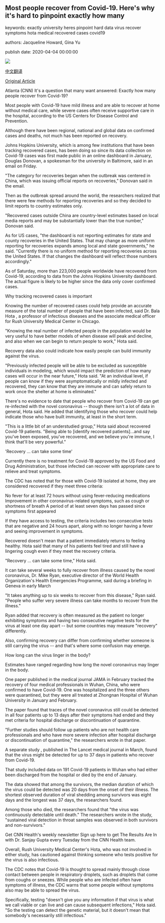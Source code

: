 ## Most people recover from Covid-19. Here's why it's hard to pinpoint exactly how many

keywords: exactly university heres pinpoint hard data virus recover symptoms hota medical recovered cases covid19

authors: Jacqueline Howard, Gina Yu

publish date: 2020-04-04 00:00:00

![](https://cdn.cnn.com/cnnnext/dam/assets/200221130556-coronavirus-image-university-of-hong-kong-super-tease.jpg)

[中文翻译](Most%20people%20recover%20from%20Covid-19.%20Here%27s%20why%20it%27s%20hard%20to%20pinpoint%20exactly%20how%20many_zh.md)

[Original Article](https://edition.cnn.com/2020/04/04/health/recovery-coronavirus-tracking-data-explainer/index.html)

Atlanta (CNN) It's a question that many want answered: Exactly how many people recover from Covid-19?

Most people with Covid-19 have mild illness and are able to recover at home without medical care, while severe cases often receive supportive care in the hospital, according to the US Centers for Disease Control and Prevention.

Although there have been regional, national and global data on confirmed cases and deaths, not much has been reported on recovery.

Johns Hopkins University, which is among few institutions that have been tracking recovered cases, has been doing so since its data collection on Covid-19 cases was first made public in an online dashboard in January, Douglas Donovan, a spokesman for the university in Baltimore, said in an email on Friday.

"The category for recoveries began when the outbreak was centered in China, which was issuing official reports on recoveries," Donovan said in the email.

Then as the outbreak spread around the world, the researchers realized that there were few methods for reporting recoveries and so they decided to limit reports to country estimates only.

"Recovered cases outside China are country-level estimates based on local media reports and may be substantially lower than the true number," Donovan said.

As for US cases, "the dashboard is not reporting estimates for state and county recoveries in the United States. That may change as more uniform reporting for recoveries expands among local and state governments," he said. "Currently there is no uniform method for reporting recoveries across the United States. If that changes the dashboard will reflect those numbers accordingly."

As of Saturday, more than 223,000 people worldwide have recovered from Covid-19, according to data from the Johns Hopkins University dashboard. The actual figure is likely to be higher since the data only cover confirmed cases.

Why tracking recovered cases is important

Knowing the number of recovered cases could help provide an accurate measure of the total number of people that have been infected, said Dr. Bala Hota , a professor of infectious diseases and the associate medical officer for Rush University Medical Center in Chicago.

"Knowing the real number of infected people in the population would be very useful to have better models of when disease will peak and decline, and also when we can begin to return people to work," Hota said.

Recovery data also could indicate how easily people can build immunity against the virus.

"Previously infected people will be able to be excluded as susceptible individuals in modeling, which would impact the prediction of how many cases will occur in the near future," Hota said. "At an individual level, if people can know if they were asymptomatically or mildly infected and recovered, they can know that they are immune and can safely return to work once the shelter at home is eliminated."

There's no evidence to date that people who recover from Covid-19 can get re-infected with the novel coronavirus -- though there isn't a lot of data in general, Hota said. He added that identifying those who recover could help indicate those who have built immunity, at least in the short term.

"This is a little bit of an understudied group," Hota said about recovered Covid-19 patients. "Being able to [identify recovered patients]...and say you've been exposed, you've recovered, and we believe you're immune, I think that'll be very powerful."

'Recovery ... can take some time'

Currently there is no treatment for Covid-19 approved by the US Food and Drug Administration, but those infected can recover with appropriate care to relieve and treat symptoms.

The CDC has noted that for those with Covid-19 isolated at home, they are considered recovered if they meet three criteria:

No fever for at least 72 hours without using fever-reducing medications Improvement in other coronavirus-related symptoms, such as cough or shortness of breath A period of at least seven days has passed since symptoms first appeared

If they have access to testing, the criteria includes two consecutive tests that are negative and 24 hours apart, along with no longer having a fever and seeing improvement in symptoms.

Recovered doesn't mean that a patient immediately returns to feeling healthy. Hota said that many of his patients feel tired and still have a lingering cough even if they meet the recovery criteria.

"Recovery ... can take some time," Hota said.

It can take several weeks to fully recover from illness caused by the novel coronavirus, Dr. Mike Ryan, executive director of the World Health Organization's Health Emergencies Programme, said during a briefing in Geneva in early March

"It takes anything up to six weeks to recover from this disease," Ryan said. "People who suffer very severe illness can take months to recover from the illness."

Ryan added that recovery is often measured as the patient no longer exhibiting symptoms and having two consecutive negative tests for the virus at least one day apart -- but some countries may measure "recovery" differently.

Also, confirming recovery can differ from confirming whether someone is still carrying the virus -- and that's where some confusion may emerge.

How long can the virus linger in the body?

Estimates have ranged regarding how long the novel coronavirus may linger in the body.

One paper published in the medical journal JAMA in February tracked the recovery of four medical professionals in Wuhan, China, who were confirmed to have Covid-19. One was hospitalized and the three others were quarantined, but they were all treated at Zhongnan Hospital of Wuhan University in January and February.

The paper found that traces of the novel coronavirus still could be detected in all four patients up to 13 days after their symptoms had ended and they met criteria for hospital discharge or discontinuation of quarantine.

"Further studies should follow up patients who are not health care professionals and who have more severe infection after hospital discharge or discontinuation of quarantine," the researchers wrote in that paper.

A separate study , published in The Lancet medical journal in March, found that the virus might be detected for up to 37 days in patients who recover from Covid-19.

That study included data on 191 Covid-19 patients in Wuhan who had either been discharged from the hospital or died by the end of January.

The data showed that among the survivors, the median duration of which the virus could be detected was 20 days from the onset of their illness. The shortest observed duration of viral shedding among survivors was eight days and the longest was 37 days, the researchers found.

Among those who died, the researchers found that "the virus was continuously detectable until death." The researchers wrote in the study, "sustained viral detection in throat samples was observed in both survivors and non-survivors."

Get CNN Health's weekly newsletter Sign up here to get The Results Are In with Dr. Sanjay Gupta every Tuesday from the CNN Health team.

Overall, Rush University Medical Center's Hota, who was not involved in either study, has cautioned against thinking someone who tests positive for the virus is also infectious.

The CDC notes that Covid-19 is thought to spread mainly through close contact between people in respiratory droplets, such as droplets that come from coughs or sneezes. While people who are infected often have symptoms of illness, the CDC warns that some people without symptoms also may be able to spread the virus.

Specifically, testing "doesn't give you any information if that virus is what we call viable or can live and can cause subsequent infections," Hota said. "So the testing can detect the genetic material, but it doesn't mean that somebody's necessarily still infectious."